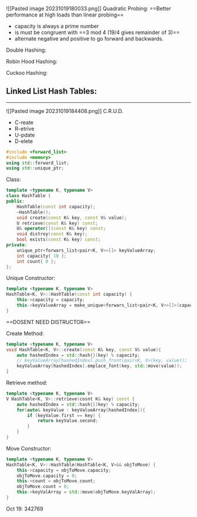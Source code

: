 ![[Pasted image 20231019180033.png]]
Quadratic Probing:
==Better performance at high loads than linear probing==
- capacity is always a prime number
- is must be congruent with ==3 mod   4 (19/4 gives remainder of 3)==
- alternate negative and positive to go forward and backwards.

Double Hashing:

Robin Hood Hashing:

Cuckoo Hashing:


## Linked List Hash Tables:
---
![[Pasted image 20231019184408.png]]
C.R.U.D.
- C-reate
- R-etrive
- U-pdate
- D-elete

```cpp
#include <forward_list>
#include <memory>
using std::forward_list;
using std::unique_ptr;

```

Class:
```cpp
template <typename K, typename V>
class HashTable {
public:
	HashTable(const int capacity);
	~HashTable();
	void create(const K& key, const V& value);
	U retrieve(const K& key) const;
	U& operator[](const K& key) const;
	void distroy(const K& key);
	bool exists(const K& key) const;
private:
	unique_ptr<forwars_list<pair<K, V>>[]> keyValueArray;
	int capacity{ 10 };
	int count{ 0 };
};
```

Unique Constructor:
```cpp
template <typename K, typename V>
HashTable<K, V>::HashTable(const int capacity) {
	this->capacity = capacity;
	this->keyValueArray = make_unique<forwars_list<pair<K, V>>[]>(capacity);
}
```

==DOSENT NEED DISTRUCTOR==

Create Method:
```cpp
template <typename K, typename V>
void HashTable<K, V>::create(const K& key, const V& value){
	auto hashedIndex = std::hash{}(key) % capacity;
	// keyValueArray[hashedIndex].push_front(pair<K, V>(key, value));
	keyValueArray[hashedIndex].emplace_font(key, std::move(value));
}
```

Retrieve method:
```cpp
template <typename K, typename V>
V HashTable<K, V>::retrieve(cosnt K& key) const {
	auto hashedIndex = std::hash{}(key) % capacity;
	for(auto& keyValue : keyValueArray[hashedIndex]){
		if (keyValue.first == key) {
			return keyValue.second;
		}
	}
}
```

Move Constructor:
```cpp
template <typename K, typename V>
HashTable<K, V>::HashTable(HashTable<K, V>&& objToMove) {
	this->capacity = objToMove.capacity;
	objToMove.capacity = 0;
	this->count = objToMove.count;
	objToMove.count = 0;
	this->keyValArray = std::move(objToMove.keyValArray);
}
```
Oct 19: 342769